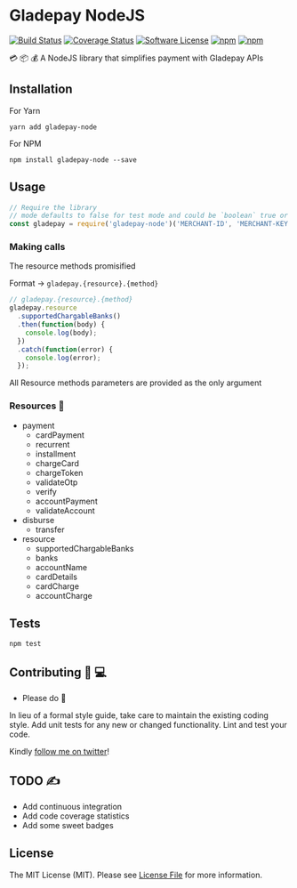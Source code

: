 # Gladepay NodeJS 

[![Build Status][ico-travis]][link-travis] [![Coverage Status][ico-coverage]][link-coverage] [![Software License][ico-license]](LICENSE.md) [![npm][ico-npm]][link-npm] [![npm][ico-downloads]][link-downloads]

💳 📦 💰 A NodeJS library that simplifies payment with Gladepay APIs

## Installation

  For Yarn
  ```
  yarn add gladepay-node
  ```
  For NPM
  ```
  npm install gladepay-node --save
  ```

## Usage

  ```js
  // Require the library
  // mode defaults to false for test mode and could be `boolean` true or false
  const gladepay = require('gladepay-node')('MERCHANT-ID', 'MERCHANT-KEY', mode);
  ```

### Making calls

  The resource methods promisified

  Format → `gladepay.{resource}.{method}`

  ```js
  // gladepay.{resource}.{method}
  gladepay.resource
    .supportedChargableBanks()
    .then(function(body) {
      console.log(body);
    })
    .catch(function(error) {
      console.log(error);
    });
  ```

  All Resource methods parameters are provided as the only argument


### Resources 📔

  * payment
    * cardPayment
    * recurrent
    * installment
    * chargeCard
    * chargeToken
    * validateOtp
    * verify
    * accountPayment
    * validateAccount
  * disburse
    * transfer
  * resource
    * supportedChargableBanks
    * banks
    * accountName
    * cardDetails
    * cardCharge
    * accountCharge


## Tests

  `npm test`


## Contributing 🎸 💻

* Please do 🧡

In lieu of a formal style guide, take care to maintain the existing coding style. Add unit tests for any new or changed functionality. Lint and test your code.

Kindly [follow me on twitter](https://twitter.com/itssadon)!

## TODO ✍

  * Add continuous integration
  * Add code coverage statistics
  * Add some sweet badges

## License

The MIT License (MIT). Please see [License File](LICENSE.md) for more information.

[ico-travis]: https://travis-ci.org/itssadon/gladepay-node.svg?branch=master
[ico-coverage]: https://coveralls.io/repos/github/itssadon/gladepay-node/badge.svg?branch=master
[ico-license]: https://img.shields.io/badge/license-MIT-brightgreen.svg
[ico-npm]: https://img.shields.io/npm/v/gladepay-node.svg
[ico-downloads]: https://img.shields.io/npm/dt/gladepay-node.svg

[link-travis]: https://travis-ci.org/itssadon/gladepay-node
[link-coverage]: https://coveralls.io/github/itssadon/gladepay-node?branch=master
[link-npm]: https://www.npmjs.com/package/gladepay-node
[link-downloads]: https://www.npmjs.com/package/gladepay-node

[link-author]: https://github.com/itssaon
[link-contributors]: ../../contributors

